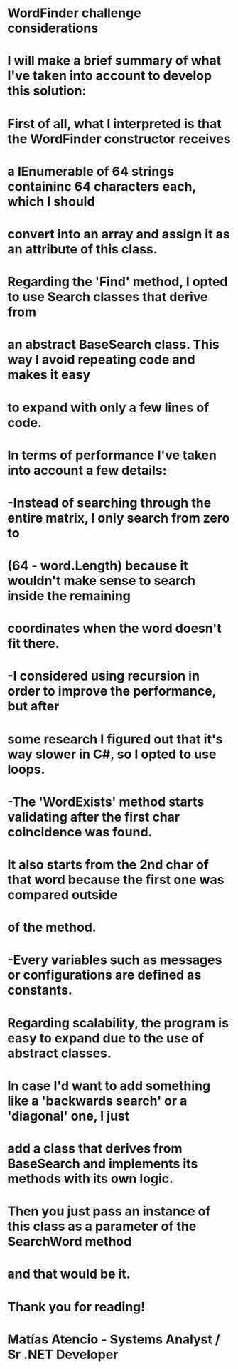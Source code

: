 # WordFinder challenge considerations
#
# I will make a brief summary of what I've taken into account to develop this solution:
#
# First of all, what I interpreted is that the WordFinder constructor receives
# a IEnumerable of 64 strings containinc 64 characters each, which I should
# convert into an array and assign it as an attribute of this class.
# 
# Regarding the 'Find' method, I opted to use Search classes that derive from
# an abstract BaseSearch class. This way I avoid repeating code and makes it easy
# to expand with only a few lines of code.
# 
# In terms of performance I've taken into account a few details:
# -Instead of searching through the entire matrix, I only search from zero to
# (64 - word.Length) because it wouldn't make sense to search inside the remaining
# coordinates when the word doesn't fit there.
# -I considered using recursion in order to improve the performance, but after
# some research I figured out that it's way slower in C#, so I opted to use loops.
# -The 'WordExists' method starts validating after the first char coincidence was found.
# It also starts from the 2nd char of that word because the first one was compared outside
# of the method.
# -Every variables such as messages or configurations are defined as constants.
# 
# Regarding scalability, the program is easy to expand due to the use of abstract classes.
# In case I'd want to add something like a 'backwards search' or a 'diagonal' one, I just
# add a class that derives from BaseSearch and implements its methods with its own logic.
# Then you just pass an instance of this class as a parameter of the SearchWord method
# and that would be it.
# 
# Thank you for reading!
# 
# Matías Atencio - Systems Analyst / Sr .NET Developer
# 
